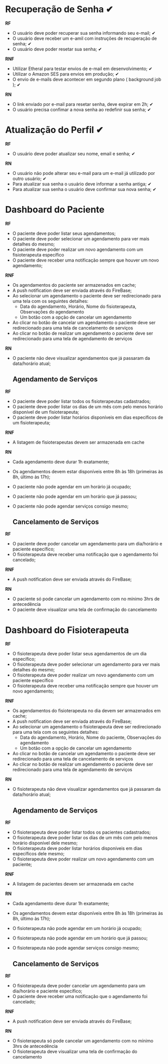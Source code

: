 # Recuperação de Senha ✔

**RF**

- O usuário deve poder recuperar sua senha informando seu e-mail; ✔
- O usuário deve receber um e-amil com instruções de recuperação de senha; ✔
- O usuário deve poder resetar sua senha; ✔

**RNF**

- Utilizar Etheral para testar envios de e-mail em desenvolvimento; ✔
- Utilizar o Amazon SES para envios em produção; ✔
- O envio de e-mails deve acontecer em segundo plano ( background job ); ✔

**RN**

- O link enviado por e-mail para resetar senha, deve expirar em 2h; ✔
- O usuário precisa confimar a nova senha ao redefinir sua senha; ✔

# Atualização do Perfil ✔

**RF**
- O usuário deve poder atualizar seu nome, email e senha; ✔

**RN**

- O usuário não pode alterar seu e-mail para um e-mail já utilizado por outro usuário; ✔
- Para atualizar sua senha o usuário deve informar a senha antiga; ✔
- Para atualizar sua senha o usuário deve confirmar sua nova senha; ✔

# Dashboard do Paciente

**RF**

- O paciente deve poder listar seus agendamentos;
- O paciente deve poder selecionar um agendamento para ver mais detalhes do mesmo;
- O paciente deve poder realizar um novo agendamento com um fisioterapeuta específico
- O paciente deve receber uma notificação sempre que houver um novo agendamento;

**RNF**

- Os agendamentos do paciente ser armazenados em cache;
- A push notification deve ser enviada através do FireBase;
- Ao selecionar um agendamento o paciente deve ser redirecionado para uma tela com os seguintes detalhes:
  - Data do agendamento, Horário, Nome do fisioterapeuta, Observações do agendamento
  - Um botão com a opção de cancelar um agendamento
- Ao clicar no botão de cancelar um agendamento o paciente deve ser redirecionado para uma tela de cancelamento de serviços
- Ao clicar no botão de realizar um agendamento o paciente deve ser redirecionado para uma tela de agendamento de serviços

**RN**
- O paciente não deve visualizar agendamentos que já passaram da data/horário atual;

  ## Agendamento de Serviços

**RF**

- O paciente deve poder listar todos os fisioterapeutas cadastrados;
- O paciente deve poder listar os dias de um mês com pelo menos horário disponível de um fisioterapeuta;
- O paciente deve poder listar horários disponíveis em dias específicos de um fisioterapeuta;

**RNF**

- A listagem de fisioterapeutas devem ser armazenada em cache

**RN**

- Cada agendamento deve durar 1h exatamente;
- Os agendamentos devem estar disponíveis entre 8h às 18h (primeiras às 8h, último às 17h);
- O paciente não pode agendar em um horário já ocupado;
- O paciente não pode agendar em um horário que já passou;
- O paciente não pode agendar serviços consigo mesmo;

  ## Cancelamento de Serviços

**RF**
- O paciente deve poder cancelar um agendamento para um dia/horário e paciente específico;
- O fisioterapeuta deve receber uma notificação que o agendamento foi cancelado;

**RNF**
- A push notification deve ser enviada através do FireBase;

**RN**
- O paciente só pode cancelar um agendamento com no mínimo 3hrs de antecedência
- O paciente deve visualizar uma tela de confirmação do cancelamento



# Dashboard do Fisioterapeuta

**RF**

- O fisioterapeuta deve poder listar seus agendamentos de um dia específico;
- O fisioterapeuta deve poder selecionar um agendamento para ver mais detalhes do mesmo;
- O fisioterapeuta deve poder realizar um novo agendamento com um paciente específico
- O fisioterapeuta deve receber uma notificação sempre que houver um novo agendamento;

**RNF**

- Os agendamentos do fisioterapeuta no dia devem ser armazenados em cache;
- A push notification deve ser enviada através do FireBase;
- Ao selecionar um agendamento o fisioterapeuta deve ser redirecionado para uma tela com os seguintes detalhes:
  - Data do agendamento, Horário, Nome do paciente, Observações do agendamento
  - Um botão com a opção de cancelar um agendamento
- Ao clicar no botão de cancelar um agendamento o paciente deve ser redirecionado para uma tela de cancelamento de serviços
- Ao clicar no botão de realizar um agendamento o paciente deve ser redirecionado para uma tela de agendamento de serviços

**RN**
- O fisioterapeuta não deve visualizar agendamentos que já passaram da data/horário atual;


  ## Agendamento de Serviços

**RF**

- O fisioterapeuta deve poder listar todos os pacientes cadastrados;
- O fisioterapeuta deve poder listar os dias de um mês com pelo menos horário disponível dele mesmo;
- O fisioterapeuta deve poder listar horários disponíveis em dias específicos dele mesmo;
- O fisioterapeuta deve poder realizar um novo agendamento com um paciente;

**RNF**

- A listagem de pacientes devem ser armazenada em cache

**RN**

- Cada agendamento deve durar 1h exatamente;
- Os agendamentos devem estar disponíveis entre 8h às 18h (primeiras às 8h, último às 17h);
- O fisioterapeuta não pode agendar em um horário já ocupado;
- O fisioterapeuta não pode agendar em um horário que já passou;
- O fisioterapeuta não pode agendar serviços consigo mesmo;

  ## Cancelamento de Serviços

**RF**
- O fisioterapeuta deve poder cancelar um agendamento para um dia/horário e paciente específico;
- O paciente deve receber uma notificação que o agendamento foi cancelado;

**RNF**
- A push notification deve ser enviada através do FireBase;

**RN**
- O fisioterapeuta só pode cancelar um agendamento com no mínimo 3hrs de antecedência
- O fisioterapeuta deve visualizar uma tela de confirmação do cancelamento

